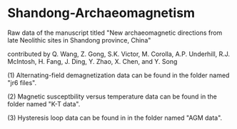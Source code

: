 # Shandong-Archaeomagnetism

Raw data of the manuscript titled "New archaeomagnetic directions from late Neolithic sites in Shandong province, China"

contributed by Q. Wang, Z. Gong, S.K. Victor, M. Corolla, A.P. Underhill, R.J. McIntosh, H. Fang, J. Ding, Y. Zhao, X. Chen, and Y. Song

(1) Alternating-field demagnetization data can be found in the folder named "jr6 files".

(2) Magnetic susceptbility versus temperature data can be found in the folder named "K-T data".

(3) Hysteresis loop data can be found in in the folder named "AGM data".
